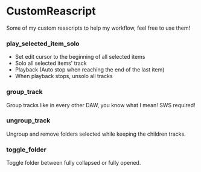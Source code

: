 # CustomReascript
Some of my custom reascripts to help my workflow, feel free to use them!

### play_selected_item_solo
* Set edit cursor to the beginning of all selected items
* Solo all selected items' track
* Playback (Auto stop when reaching the end of the last item)
* When playback stops, unsolo all tracks

### group_track
Group tracks like in every other DAW, you know what I mean! SWS required!

### ungroup_track
Ungroup and remove folders selected while keeping the children tracks.

### toggle_folder
Toggle folder between fully collapsed or fully opened.